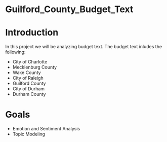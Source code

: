 # Guilford_County_Budget_Text
# Introduction 
In this project we will be analyzing budget text. The budget text inludes the following:
  * City of Charlotte
  * Mecklenburg County
  * Wake County
  * City of Raleigh
  * Guilford County
  * City of Durham
  * Durham County
  
 # Goals
  * Emotion and Sentiment Analysis
  * Topic Modeling
